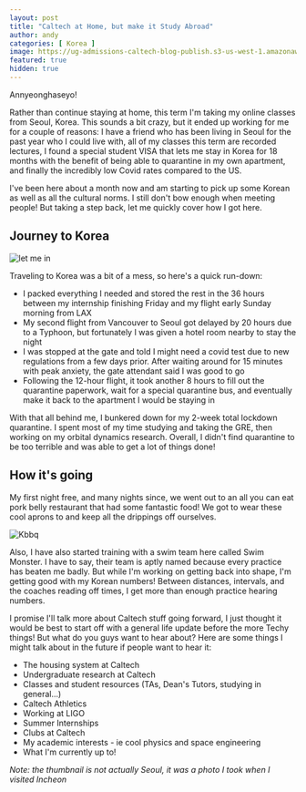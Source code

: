 ```yaml
---
layout: post
title: "Caltech at Home, but make it Study Abroad" 
author: andy
categories: [ Korea ]
image: https://ug-admissions-caltech-blog-publish.s3-us-west-1.amazonaws.com/images/2020/10/Andy/city.jpg
featured: true 
hidden: true 
---
```


Annyeonghaseyo! 

Rather than continue staying at home, this term I'm taking my online classes from Seoul, Korea. This sounds a bit crazy, but it ended up working for me for a couple of reasons: I have a friend who has been living in Seoul for the past year who I could live with, all of my classes this term are recorded lectures, I found a special student VISA that lets me stay in Korea for 18 months with the benefit of being able to quarantine in my own apartment, and finally the incredibly low Covid rates compared to the US. 

I've been here about a month now and am starting to pick up some Korean as well as all the cultural norms. I still don't bow enough when meeting people! But taking a step back, let me quickly cover how I got here. 

## Journey to Korea

![ let me in ](https://ug-admissions-caltech-blog-publish.s3-us-west-1.amazonaws.com/images/2020/10/Andy/let+me+in.png)

Traveling to Korea was a bit of a mess, so here's a quick run-down:
* I packed everything I needed and stored the rest in the 36 hours between my internship finishing Friday and my flight early Sunday morning from LAX
* My second flight from Vancouver to Seoul got delayed by 20 hours due to a Typhoon, but fortunately I was given a hotel room nearby to stay the night
* I was stopped at the gate and told I might need a covid test due to new regulations from a few days prior. After waiting around for 15 minutes with peak anxiety, the gate attendant said I was good to go
* Following the 12-hour flight, it took another 8 hours to fill out the quarantine paperwork, wait for a special quarantine bus, and eventually make it back to the apartment I would be staying in

With that all behind me, I bunkered down for my 2-week total lockdown quarantine. I spent most of my time studying and taking the GRE, then working on my orbital dynamics research. Overall, I didn't find quarantine to be too terrible and was able to get a lot of things done! 

## How it's going

My first night free, and many nights since, we went out to an all you can eat pork belly restaurant that had some fantastic food! We got to wear these cool aprons to and keep all the drippings off ourselves. 

![ Kbbq ](https://ug-admissions-caltech-blog-publish.s3-us-west-1.amazonaws.com/images/2020/10/Andy/food.jpg)

Also, I have also started training with a swim team here called Swim Monster. I have to say, their team is aptly named because every practice has beaten me badly. But while I'm working on getting back into shape, I'm getting good with my Korean numbers! Between distances, intervals, and the coaches reading off times, I get more than enough practice hearing numbers. 

I promise I'll talk more about Caltech stuff going forward, I just thought it would be best to start off with a general life update before the more Techy things! But what do you guys want to hear about? Here are some things I might talk about in the future if people want to hear it:
* The housing system at Caltech
* Undergraduate research at Caltech
* Classes and student resources (TAs, Dean's Tutors, studying in general…)
* Caltech Athletics
* Working at LIGO
* Summer Internships
* Clubs at Caltech
* My academic interests - ie cool physics and space engineering
* What I'm currently up to!


*Note: the thumbnail is not actually Seoul, it was a photo I took when I visited Incheon*
